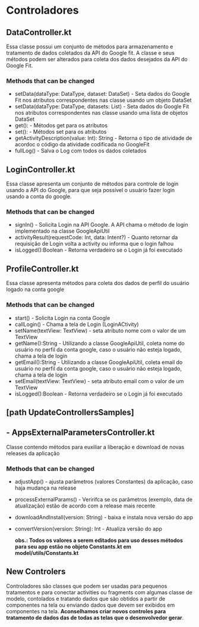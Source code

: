 # Controladores

## DataController.kt

Essa classe possui um conjunto de métodos para armazenamento e tratamento de dados coletados da API do Google fit. A classe e seus métodos podem ser alterados para coleta dos dados desejados da API do Google Fit.

### Methods that can be changed

- setData(dataType: DataType, dataset: DataSet) - Seta dados do Google Fit nos atributos correspondentes nas classe usando um objeto DataSet 
- setData(dataType: DataType, datasets: List<DataSet>)  -  Seta dados do Google Fit nos atributos correspondentes nas classe usando uma lista de objetos DataSet 
- get<Attribute>():<Attribute Type> - Métodos get para os atributos 
- set<Attribute>():<Attribute Type> - Métodos set para os atributos
- getActivityDescription(value: Int): String - Retorna o tipo de atividade de acordoc o código da atividade codificada no GoogleFit
- fullLog() - Salva o Log com todos os dados coletados

## LoginController.kt

Essa classe apresenta um conjunto de métodos para controle de login usando a API do Google, para que seja possível o usuário fazer login usando a conta do google.

### Methods that can be changed

- signIn() - Solicita Login na API Google. A API chama o método de login implementado na classe GoogleApiUtil
- activityResult(requestCode: Int, data: Intent?) - Quanto retornar da requisição de Login volta a activity ou informa que o login falhou
- isLogged():Boolean - Retorna verdadeiro se o Login já foi executado

## ProfileController.kt
  
Essa classe apresenta métodos para coleta dos dados de perfil do usuário logado na conta google
  
### Methods that can be changed
  
- start() - Solicita Login na conta Google
- callLogin() - Chama a tela de Login (LoginACtivity)
- setName(textView: TextView) - seta atributo nome com o valor de um TextView
- getName():String - Utilizando a classe GoogleApiUtil, coleta nome do usuário no perfil da conta google, caso o usuário não esteja logado, chama a tela de login
- getEmail():String - Utilizando a classe GoogleApiUtil, coleta email do usuário no perfil da conta google, caso o usuário não esteja logado, chama a tela de login 
- setEmail(textView: TextView) - seta atributo email com o valor de um TextView
- isLogged():Boolean - Retorna verdadeiro se o Login já foi executado

## [path UpdateControllersSamples] 

## - AppsExternalParametersController.kt

Classe contendo métodos para euxiliar a liberação e download de novas releases da aplicação

### Methods that can be changed   

- adjustApp() - ajusta parâmetros (valores Constantes) da aplicação, caso haja mudança na release
- processExternalParams() - Veririfca se os parâmetros (exemplo, data de atualização) estão de acordo com a release mais recente
- downloadAndInstall(version: String) - baixa  e instala nova versão do app
- convertVersion(version: String): Int - Atualiza versão do app
  
  <b>obs.: Todos os valores a serem editados para uso desses métodos para seu app estão no objeto Constants.kt em model/utils/Constants.kt</b>

## New Controlers

Controladores são classes que podem ser usadas para pequenos tratamentos e para conectar activities ou fragments com algumas classe de modelo, contolados e tratando dados que são obtidos a partir de componentes na tela ou enviando dados que devem ser exibidos em componentes na tela. <b>Aconselhamos criar novos controles para tratamento de dados das de todas as telas que o desenvolvedor gerar</b>. 

